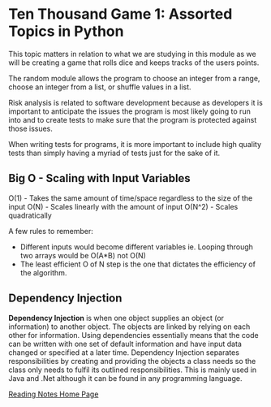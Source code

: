 # Ten Thousand Game 1: Assorted Topics in Python

This topic matters in relation to what we are studying in this module as we will be creating a game that rolls dice and keeps tracks of the users points.

The random module allows the program to choose an integer from a range, choose an integer from a list, or shuffle values in a list. 

Risk analysis is related to software development because as developers it is important to anticipate the issues the program is most likely going to run into and to create tests to make sure that the program is protected against those issues. 

When writing tests for programs, it is more important to include high quality tests than simply having a myriad of tests just for the sake of it. 

## Big O - Scaling with Input Variables
O(1) - Takes the same amount of time/space regardless to the size of the input
O(N) - Scales linearly with the amount of input
O(N^2) - Scales quadratically

A few rules to remember:
- Different inputs would become different variables ie. Looping through two arrays would be O(A*B) not O(N)
- The least efficient O of N step is the one that dictates the efficiency of the algorithm.

## Dependency Injection

**Dependency Injection** is when one object supplies an object (or information) to another object. The objects are linked by relying on each other for information. Using dependencies essentially means that the code can be written with one set of default information and have input data changed or specified at a later time. Dependency Injection separates responsibilities by creating and providing the objects a class needs so the class only needs to fulfil its outlined responsibilities. This is mainly used in Java and .Net although it can be found in any programming language. 

[Reading Notes Home Page](README.md)